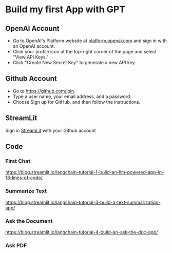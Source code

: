 # Build my first App with GPT

## OpenAI Account
- Go to OpenAI's Platform website at [platform.openai.com](https://platform.openai.com/account/api-keys) and sign in with an OpenAI account.
- Click your profile icon at the top-right corner of the page and select "View API Keys."
- Click "Create New Secret Key" to generate a new API key.

## Github Account
- Go to https://github.com/join.
- Type a user name, your email address, and a password.
- Choose Sign up for GitHub, and then follow the instructions.

## StreamLit
Sign in [StreamLit](https://share.streamlit.io/) with your Github account


## Code
### First Chat
https://blog.streamlit.io/langchain-tutorial-1-build-an-llm-powered-app-in-18-lines-of-code/

### Summarize Text
https://blog.streamlit.io/langchain-tutorial-3-build-a-text-summarization-app/

### Ask the Document
https://blog.streamlit.io/langchain-tutorial-4-build-an-ask-the-doc-app/


### Ask PDF
